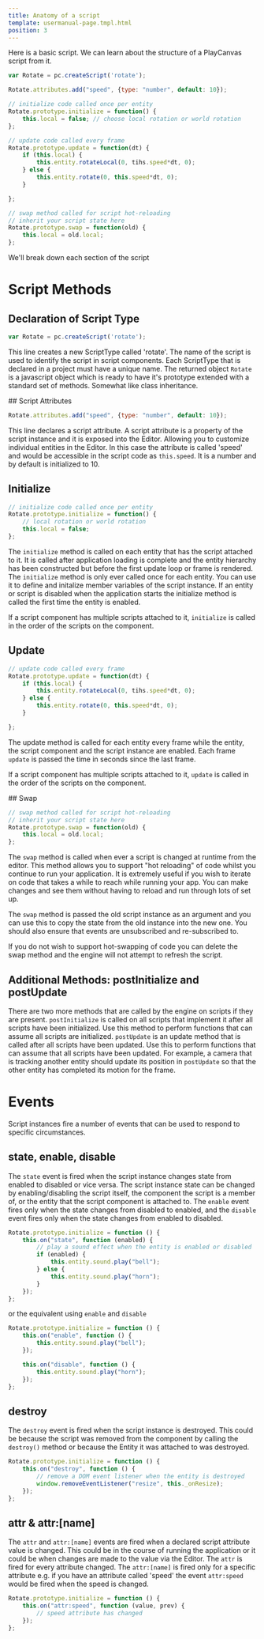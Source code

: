 ```yaml
---
title: Anatomy of a script
template: usermanual-page.tmpl.html
position: 3
---
```


Here is a basic script. We can learn about the structure of a PlayCanvas script from it.

```javascript
var Rotate = pc.createScript('rotate');

Rotate.attributes.add("speed", {type: "number", default: 10});

// initialize code called once per entity
Rotate.prototype.initialize = function() {
    this.local = false; // choose local rotation or world rotation
};

// update code called every frame
Rotate.prototype.update = function(dt) {
    if (this.local) {
        this.entity.rotateLocal(0, tihs.speed*dt, 0);
    } else {
        this.entity.rotate(0, this.speed*dt, 0);
    }

};

// swap method called for script hot-reloading
// inherit your script state here
Rotate.prototype.swap = function(old) {
    this.local = old.local;
};
```

We'll break down each section of the script

# Script Methods

## Declaration of Script Type

```javascript
var Rotate = pc.createScript('rotate');
```

This line creates a new ScriptType called 'rotate'. The name of the script is used to identify the script in script components. Each ScriptType that is declared in a project must have a unique name. The returned object `Rotate` is a javascript object which is ready to have it's prototype extended with a standard set of methods. Somewhat like class inheritance.

## Script Attributes

```javascript
Rotate.attributes.add("speed", {type: "number", default: 10});
```

This line declares a script attribute. A script attribute is a property of the script instance and it is exposed into the Editor. Allowing you to customize individual entities in the Editor. In this case the attribute is called 'speed' and would be accessible in the script code as `this.speed`. It is a number and by default is initialized to 10.

## Initialize

```javascript
// initialize code called once per entity
Rotate.prototype.initialize = function() {
    // local rotation or world rotation
    this.local = false;
};
```

The `initialize` method is called on each entity that has the script attached to it. It is called after application loading is complete and the entity hierarchy has been constructed but before the first update loop or frame is rendered. The `initialize` method is only ever called once for each entity. You can use it to define and initalize member variables of the script instance. If an entity or script is disabled when the application starts the initialize method is called the first time the entity is enabled.

If a script component has multiple scripts attached to it, `initialize` is called in the order of the scripts on the component.

## Update

```javascript
// update code called every frame
Rotate.prototype.update = function(dt) {
    if (this.local) {
        this.entity.rotateLocal(0, tihs.speed*dt, 0);
    } else {
        this.entity.rotate(0, this.speed*dt, 0);
    }

};
```

The update method is called for each entity every frame while the entity, the script component and the script instance are enabled. Each frame `update` is passed the time in seconds since the last frame.

If a script component has multiple scripts attached to it, `update` is called in the order of the scripts on the component.

## Swap

```javascript
// swap method called for script hot-reloading
// inherit your script state here
Rotate.prototype.swap = function(old) {
    this.local = old.local;
};
```

The `swap` method is called when ever a script is changed at runtime from the editor. This method allows you to support "hot reloading" of code whilst you continue to run your application. It is extremely useful if you wish to iterate on code that takes a while to reach while running your app. You can make changes and see them without having to reload and run through lots of set up.

The `swap` method is passed the old script instance as an argument and you can use this to copy the state from the old instance into the new one. You should also ensure that events are unsubscribed and re-subscribed to.

If you do not wish to support hot-swapping of code you can delete the swap method and the engine will not attempt to refresh the script.

## Additional Methods: postInitialize and postUpdate

There are two more methods that are called by the engine on scripts if they are present. `postInitialize` is called on all scripts that implement it after all scripts have been initialized. Use this method to perform functions that can assume all scripts are initialized. `postUpdate` is an update method that is called after all scripts have been updated. Use this to perform functions that can assume that all scripts have been updated. For example, a camera that is tracking another entity should update its position in `postUpdate` so that the other entity has completed its motion for the frame.

# Events

Script instances fire a number of events that can be used to respond to specific circumstances.

## state, enable, disable

The `state` event is fired when the script instance changes state from enabled to disabled or vice versa. The script instance state can be changed by enabling/disabling the script itself, the component the script is a member of, or the entity that the script component is attached to. The `enable` event fires only when the state changes from disabled to enabled, and the `disable` event fires only when the state changes from enabled to disabled.

```javascript
Rotate.prototype.initialize = function () {
    this.on("state", function (enabled) {
        // play a sound effect when the entity is enabled or disabled
        if (enabled) {
            this.entity.sound.play("bell");
        } else {
            this.entity.sound.play("horn");
        }
    });
};
```

or the equivalent using `enable` and `disable`

```javascript
Rotate.prototype.initialize = function () {
    this.on("enable", function () {
        this.entity.sound.play("bell");
    });

    this.on("disable", function () {
        this.entity.sound.play("horn");
    });
};
```

## destroy

The `destroy` event is fired when the script instance is destroyed. This could be because the script was removed from the component by calling the `destroy()` method or because the Entity it was attached to was destroyed.

```javascript
Rotate.prototype.initialize = function () {
    this.on("destroy", function () {
        // remove a DOM event listener when the entity is destroyed
        window.removeEventListener("resize", this._onResize);
    });
};
```

## attr & attr:[name]

The `attr` and `attr:[name]` events are fired when a declared script attribute value is changed. This could be in the course of running the application or it could be when changes are made to the value via the Editor. The `attr` is fired for every attribute changed. The `attr:[name]` is fired only for a specific attribute e.g. if you have an attribute called 'speed' the event `attr:speed` would be fired when the speed is changed.

```javascript
Rotate.prototype.initialize = function () {
    this.on("attr:speed", function (value, prev) {
        // speed attribute has changed
    });
};
```

